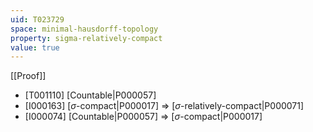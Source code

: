 ```yaml
---
uid: T023729
space: minimal-hausdorff-topology
property: sigma-relatively-compact
value: true
---
```

[[Proof]]

* [T001110] [Countable|P000057]
* [I000163] [$\sigma$-compact|P000017] => [$\sigma$-relatively-compact|P000071]
* [I000074] [Countable|P000057] => [$\sigma$-compact|P000017]

